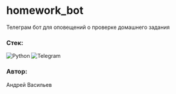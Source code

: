 # homework_bot
Телеграм бот для оповещений о проверке домашнего задания

### Стек:
![Python](https://img.shields.io/badge/python-3670A0?style=for-the-badge&logo=python&logoColor=ffdd54)
![Telegram](https://img.shields.io/badge/Telegram-2CA5E0?style=for-the-badge&logo=telegram&logoColor=white)

### Автор:
Андрей Васильев
